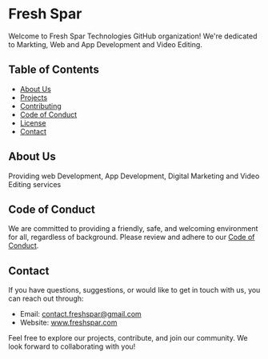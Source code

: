 # Fresh Spar

Welcome to Fresh Spar Technologies GitHub organization! We're dedicated to Markting, Web and App Development and Video Editing.

## Table of Contents

- [About Us](#about-us)
- [Projects](#projects)
- [Contributing](#contributing)
- [Code of Conduct](#code-of-conduct)
- [License](#license)
- [Contact](#contact)

## About Us

Providing web Development, App Development, Digital Marketing and Video Editing services

## Code of Conduct

We are committed to providing a friendly, safe, and welcoming environment for all, regardless of background. Please review and adhere to our [Code of Conduct](CODE_OF_CONDUCT.md).



## Contact

If you have questions, suggestions, or would like to get in touch with us, you can reach out through:

- Email: contact.freshspar@gmail.com
- Website: www.freshspar.com


Feel free to explore our projects, contribute, and join our community. We look forward to collaborating with you!
